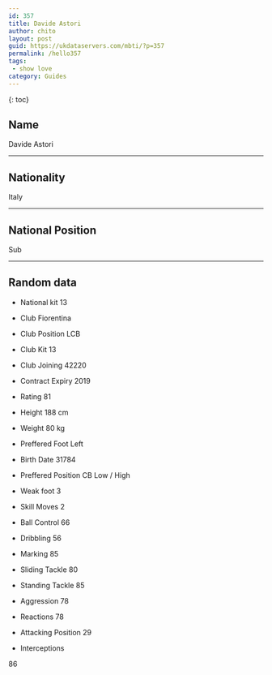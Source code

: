 ```yaml
---
id: 357
title: Davide Astori
author: chito
layout: post
guid: https://ukdataservers.com/mbti/?p=357
permalink: /hello357
tags:
 - show love
category: Guides
---
```



{: toc}

## Name  
Davide Astori 

* * *

## Nationality  
Italy 

* * *

## National Position  
Sub 

* * *

## Random data 

  * National kit 
13 

  * Club 
Fiorentina 

  * Club Position 
LCB 

  * Club Kit 
13 

  * Club Joining 
42220 

  * Contract Expiry 
2019 

  * Rating 
81 

  * Height 
188 cm 

  * Weight 
80 kg 

  * Preffered Foot 
Left 

  * Birth Date 
31784 

  * Preffered Position 
CB Low / High 

  * Weak foot 
3 

  * Skill Moves 
2 

  * Ball Control 
66 

  * Dribbling 
56 

  * Marking 
85 

  * Sliding Tackle 
80 

  * Standing Tackle 
85 

  * Aggression 
78 

  * Reactions 
78 

  * Attacking Position 
29 

  * Interceptions 

86